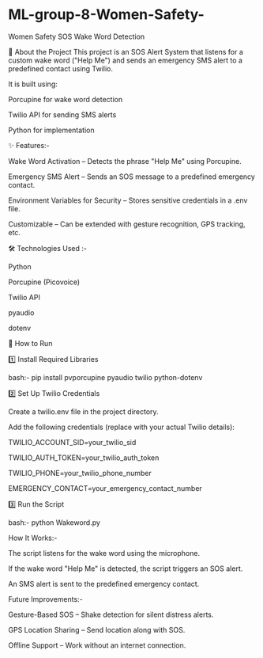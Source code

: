 # ML-group-8-Women-Safety-
Women Safety SOS Wake Word Detection

📌 About the Project
This project is an SOS Alert System that listens for a custom wake word ("Help Me") and sends an emergency SMS alert to a predefined contact using Twilio. 

It is built using:

Porcupine for wake word detection

Twilio API for sending SMS alerts

Python for implementation

✨ Features:-

Wake Word Activation – Detects the phrase "Help Me" using Porcupine.

Emergency SMS Alert – Sends an SOS message to a predefined emergency contact.

Environment Variables for Security – Stores sensitive credentials in a .env file.

Customizable – Can be extended with gesture recognition, GPS tracking, etc.

🛠 Technologies Used :- 

Python

Porcupine (Picovoice)

Twilio API

pyaudio

dotenv

🚀 How to Run

1️⃣ Install Required Libraries

bash:-
pip install pvporcupine pyaudio twilio python-dotenv

2️⃣ Set Up Twilio Credentials

Create a twilio.env file in the project directory.

Add the following credentials (replace with your actual Twilio details):

TWILIO_ACCOUNT_SID=your_twilio_sid

TWILIO_AUTH_TOKEN=your_twilio_auth_token

TWILIO_PHONE=your_twilio_phone_number

EMERGENCY_CONTACT=your_emergency_contact_number

3️⃣ Run the Script

bash:-
python Wakeword.py

How It Works:- 

The script listens for the wake word using the microphone.

If the wake word "Help Me" is detected, the script triggers an SOS alert.

An SMS alert is sent to the predefined emergency contact.

Future Improvements:-

Gesture-Based SOS – Shake detection for silent distress alerts.

GPS Location Sharing – Send location along with SOS.

Offline Support – Work without an internet connection.

